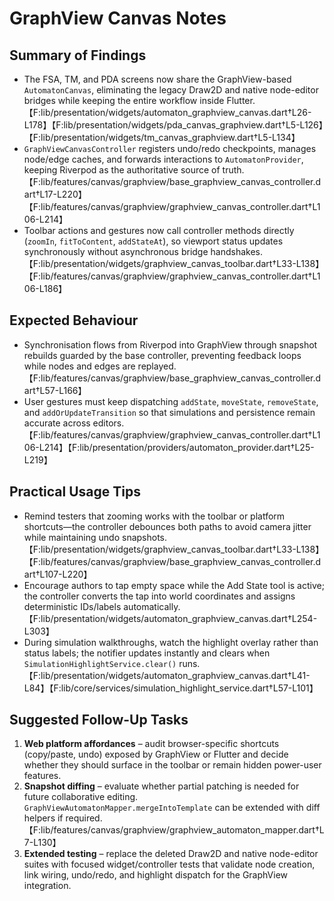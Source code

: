 # GraphView Canvas Notes

## Summary of Findings

- The FSA, TM, and PDA screens now share the GraphView-based `AutomatonCanvas`, eliminating the legacy Draw2D and native node-editor bridges while keeping the entire workflow inside Flutter.【F:lib/presentation/widgets/automaton_graphview_canvas.dart†L26-L178】【F:lib/presentation/widgets/pda_canvas_graphview.dart†L5-L126】【F:lib/presentation/widgets/tm_canvas_graphview.dart†L5-L134】
- `GraphViewCanvasController` registers undo/redo checkpoints, manages node/edge caches, and forwards interactions to `AutomatonProvider`, keeping Riverpod as the authoritative source of truth.【F:lib/features/canvas/graphview/base_graphview_canvas_controller.dart†L17-L220】【F:lib/features/canvas/graphview/graphview_canvas_controller.dart†L106-L214】
- Toolbar actions and gestures now call controller methods directly (`zoomIn`, `fitToContent`, `addStateAt`), so viewport status updates synchronously without asynchronous bridge handshakes.【F:lib/presentation/widgets/graphview_canvas_toolbar.dart†L33-L138】【F:lib/features/canvas/graphview/graphview_canvas_controller.dart†L106-L186】

## Expected Behaviour

- Synchronisation flows from Riverpod into GraphView through snapshot rebuilds guarded by the base controller, preventing feedback loops while nodes and edges are replayed.【F:lib/features/canvas/graphview/base_graphview_canvas_controller.dart†L57-L166】
- User gestures must keep dispatching `addState`, `moveState`, `removeState`, and `addOrUpdateTransition` so that simulations and persistence remain accurate across editors.【F:lib/features/canvas/graphview/graphview_canvas_controller.dart†L106-L214】【F:lib/presentation/providers/automaton_provider.dart†L25-L219】

## Practical Usage Tips

- Remind testers that zooming works with the toolbar or platform shortcuts—the controller debounces both paths to avoid camera jitter while maintaining undo snapshots.【F:lib/presentation/widgets/graphview_canvas_toolbar.dart†L33-L138】【F:lib/features/canvas/graphview/base_graphview_canvas_controller.dart†L107-L220】
- Encourage authors to tap empty space while the Add State tool is active; the controller converts the tap into world coordinates and assigns deterministic IDs/labels automatically.【F:lib/presentation/widgets/automaton_graphview_canvas.dart†L254-L303】
- During simulation walkthroughs, watch the highlight overlay rather than status labels; the notifier updates instantly and clears when `SimulationHighlightService.clear()` runs.【F:lib/presentation/widgets/automaton_graphview_canvas.dart†L41-L84】【F:lib/core/services/simulation_highlight_service.dart†L57-L101】

## Suggested Follow-Up Tasks

1. **Web platform affordances** – audit browser-specific shortcuts (copy/paste, undo) exposed by GraphView or Flutter and decide whether they should surface in the toolbar or remain hidden power-user features.
2. **Snapshot diffing** – evaluate whether partial patching is needed for future collaborative editing. `GraphViewAutomatonMapper.mergeIntoTemplate` can be extended with diff helpers if required.【F:lib/features/canvas/graphview/graphview_automaton_mapper.dart†L7-L130】
3. **Extended testing** – replace the deleted Draw2D and native node-editor suites with focused widget/controller tests that validate node creation, link wiring, undo/redo, and highlight dispatch for the GraphView integration.
